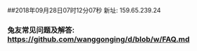 ##2018年09月28日07时12分07秒 新址: 159.65.239.24
### 兔友常见问题及解答: https://github.com/wanggonging/d/blob/w/FAQ.md
